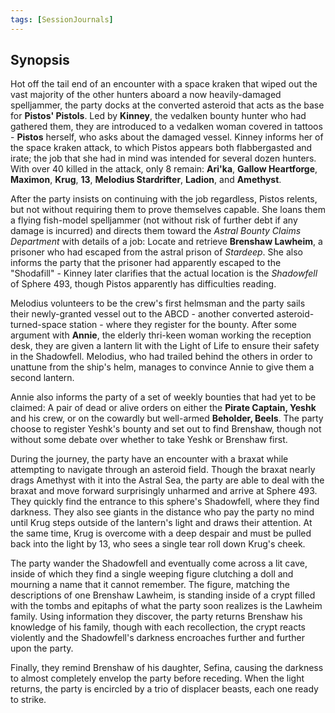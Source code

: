 ```yaml
---
tags: [SessionJournals]
---
```

## Synopsis

Hot off the tail end of an encounter with a space kraken that wiped out the vast majority of the other hunters aboard a now heavily-damaged spelljammer, the party docks at the converted asteroid that acts as the base for **Pistos' Pistols**. Led by **Kinney**, the vedalken bounty hunter who had gathered them, they are introduced to a vedalken woman covered in tattoos - **Pistos** herself, who asks about the damaged vessel. Kinney informs her of the space kraken attack, to which Pistos appears both flabbergasted and irate; the job that she had in mind was intended for several dozen hunters. With over 40 killed in the attack, only 8 remain: **Ari'ka**, **Gallow Heartforge**, **Maximon**, **Krug**, **13**, **Melodius Stardrifter**, **Ladion**, and **Amethyst**.

After the party insists on continuing with the job regardless, Pistos relents, but not without requiring them to prove themselves capable. She loans them a flying fish-model spelljammer (not without risk of further debt if any damage is incurred) and directs them toward the *Astral Bounty Claims Department* with details of a job: Locate and retrieve **Brenshaw Lawheim**, a prisoner who had escaped from the astral prison of *Stardeep*. She also informs the party that the prisoner had apparently escaped to the "Shodafill" - Kinney later clarifies that the actual location is the *Shadowfell* of Sphere 493, though Pistos apparently has difficulties reading. 

Melodius volunteers to be the crew's first helmsman and the party sails their newly-granted vessel out to the ABCD - another converted asteroid-turned-space station - where they register for the bounty. After some argument with **Annie**, the elderly thri-keen woman working the reception desk, they are given a lantern lit with the Light of Life to ensure their safety in the Shadowfell. Melodius, who had trailed behind the others in order to unattune from the ship's helm, manages to convince Annie to give them a second lantern.

Annie also informs the party of a set of weekly bounties that had yet to be claimed: A pair of dead or alive orders on either the **Pirate Captain, Yeshk** and his crew, or on the cowardly but well-armed **Beholder, Beels**. The party choose to register Yeshk's bounty and set out to find Brenshaw, though not without some debate over whether to take Yeshk or Brenshaw first.

During the journey, the party have an encounter with a braxat while attempting to navigate through an asteroid field. Though the braxat nearly drags Amethyst with it into the Astral Sea, the party are able to deal with the braxat and move forward surprisingly unharmed and arrive at Sphere 493. They quickly find the entrance to this sphere's Shadowfell, where they find darkness. They also see giants in the distance who pay the party no mind until Krug steps outside of the lantern's light and draws their attention. At the same time, Krug is overcome with a deep despair and must be pulled back into the light by 13, who sees a single tear roll down Krug's cheek.

The party wander the Shadowfell and eventually come across a lit cave, inside of which they find a single weeping figure clutching a doll and mourning a name that it cannot remember. The figure, matching the descriptions of one Brenshaw Lawheim, is standing inside of a crypt filled with the tombs and epitaphs of what the party soon realizes is the Lawheim family. Using information they discover, the party returns Brenshaw his knowledge of his family, though with each recollection, the crypt reacts violently and the Shadowfell's darkness encroaches further and further upon the party.

Finally, they remind Brenshaw of his daughter, Sefina, causing the darkness to almost completely envelop the party before receding. When the light returns, the party is encircled by a trio of displacer beasts, each one ready to strike.